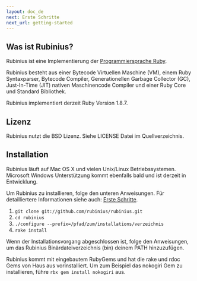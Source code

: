 ```yaml
---
layout: doc_de
next: Erste Schritte
next_url: getting-started
---
```


## Was ist Rubinius?

Rubinius ist eine Implementierung der [Programmiersprache Ruby](https://www.ruby-lang.org).

Rubinius besteht aus einer Bytecode Virtuellen Maschine (VM), einem Ruby 
Syntaxparser, Bytecode Compiler, Generationellen Garbage Collector (GC), 
Just-In-Time (JIT) nativen Maschinencode Compiler und einer Ruby Core und 
Standard Bibliothek.

Rubinius implementiert derzeit Ruby Version 1.8.7.


## Lizenz

Rubinius nutzt die BSD Lizenz. Siehe LICENSE Datei im Quellverzeichnis.


## Installation

Rubinius läuft auf Mac OS X und vielen Unix/Linux Betriebssystemen. Microsoft 
Windows Unterstützung kommt ebenfalls bald und ist derzeit in Entwicklung.

Um Rubinius zu installieren, folge den unteren Anweisungen. Für detailliertere
Informationen siehe auch: [Erste Schritte](/doc/de/getting-started/).

1. `git clone git://github.com/rubinius/rubinius.git`
1. `cd rubinius`
1. `./configure --prefix=/pfad/zum/installations/verzeichnis`
1. `rake install`

Wenn der Installationsvorgang abgeschlossen ist, folge den Anweisungen, um das
Rubinius Binärdateiverzeichnis (bin) deinem PATH hinzuzufügen.

Rubinius kommt mit eingebautem RubyGems und hat die rake und rdoc Gems von Haus
aus vorinstalliert. Um zum Beispiel das nokogiri Gem zu installieren, führe 
`rbx gem install nokogiri` aus.
